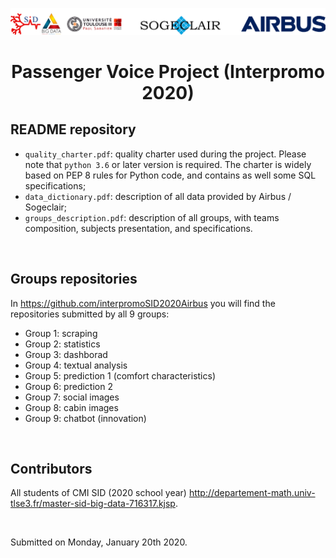 ![](header.png?raw=true)
# <h1 align='center'>Passenger Voice Project (Interpromo 2020)</h1>
<p align="justify">
  
## README repository
* `quality_charter.pdf`: quality charter used during the project. Please note that `python 3.6` or later version is required. The charter is widely based on PEP 8 rules for Python code, and contains as well some SQL specifications;
* `data_dictionary.pdf`: description of all data provided by Airbus / Sogeclair;
* `groups_description.pdf`: description of all groups, with teams composition, subjects presentation, and specifications.

&nbsp;
## Groups repositories
In https://github.com/interpromoSID2020Airbus you will find the repositories submitted by all 9 groups:
* Group 1: scraping
* Group 2: statistics
* Group 3: dashborad
* Group 4: textual analysis
* Group 5: prediction 1 (comfort characteristics)
* Group 6: prediction 2
* Group 7: social images
* Group 8: cabin images
* Group 9: chatbot (innovation)

&nbsp;
## Contributors
All students of CMI SID (2020 school year) http://departement-math.univ-tlse3.fr/master-sid-big-data-716317.kjsp.

&nbsp;


Submitted on Monday, January 20th 2020.

